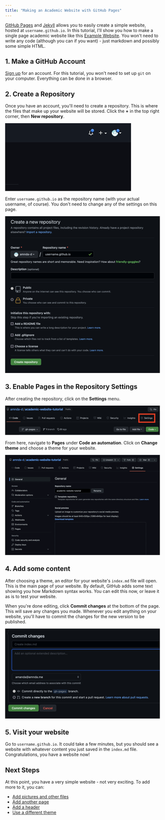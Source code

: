 ```yaml
---
title: "Making an Academic Website with GitHub Pages"
---
```


[GitHub Pages](https://docs.github.com/en/pages) and [Jekyll](https://jekyllrb.com/) allows you to easily create a simple website, hosted at `username.github.io`. In this tutorial, I'll show you how to make a single page academic website like this [Example Website](http://amandadoucette.com/example-website/). You won't need to write any code (although you can if you want) - just markdown and possibly some simple HTML.

## 1. Make a GitHub Account

[Sign up](https://github.com/signup?ref_cta=Sign+up&ref_loc=header+logged+out&ref_page=%2F&source=header-home) for an account. For this tutorial, you won't need to set up `git` on your computer. Everything can be done in a browser.

## 2. Create a Repository

Once you have an account, you'll need to create a repository. This is where the files that make up your website will be stored. Click the **+** in the top right corner, then **New repository**.

![Create a new repository](img/new_repo.gif)

Enter `username.github.io` as the repository name (with your actual username, of course). You don't need to change any of the settings on this page.

![Name the repository](img/repo_name.png)

## 3. Enable Pages in the Repository Settings

After creating the repository, click on the **Settings** menu.

![Settings](img/settings.png)

From here, navigate to **Pages** under **Code an automation**. Click on **Change theme** and choose a theme for your website.

![Choosing a theme](img/settings_pages.gif)

## 4. Add some content

After choosing a theme, an editor for your website's `index.md` file will open. This is the main page of your website. By default, GitHub adds some text showing you how Markdown syntax works. You can edit this now, or leave it as is to test your website.

When you're done editing, click **Commit changes** at the bottom of the page. This will save any changes you made. Whenever you edit anything on your website, you'll have to commit the changes for the new version to be published.

![Commiting changes](img/commit.png)

## 5. Visit your website

Go to `username.github.io`. It could take a few minutes, but you should see a website with whatever content you just saved in the `index.md` file. Congratulations, you have a website now!

## Next Steps

At this point, you have a very simple website - not very exciting. To add more to it, you can:

* [Add pictures and other files](pictures.md)
* [Add another page](pages.md)
* [Add a header](header.md)
* [Use a different theme](themes.md)
